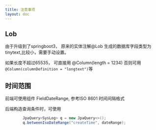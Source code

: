```yaml
---
title: 注意事项
layout: doc
---
```

## Lob
 由于升级到了springboot3， 原来的实体注解@Lob 生成的数据库字段类型为 tinytext,比较小，需要手动设置。

 如果长度不超过65535， 可直接用 @Column(length = 1234)
 否则可用 `@Column(columnDefinition = "longtext")`等

## 时间范围

前端可使用组件 FieldDateRange, 参考ISO 8601 时间间隔格式

后端构造查询条件时，可使用
```java
        JpaQuery<SysLog> q = new JpaQuery<>();
        q.betweenIsoDateRange("createTime", dateRange);

```
